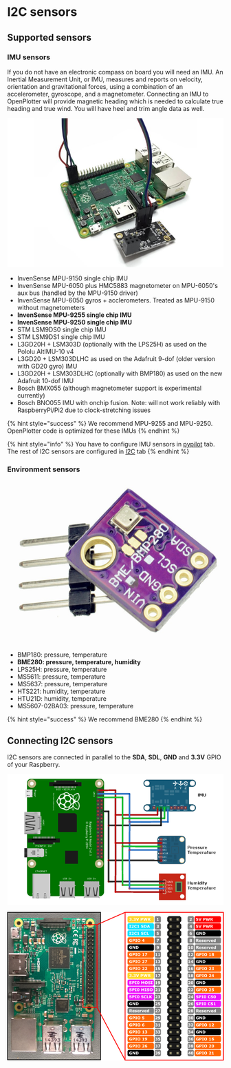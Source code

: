 # I2C sensors

## Supported sensors

### IMU sensors

If you do not have an electronic compass on board you will need an IMU. An Inertial Measurement Unit, or IMU, measures and reports on velocity, orientation and gravitational forces, using a combination of an accelerometer, gyroscope, and a magnetometer. Connecting an IMU to OpenPlotter will provide magnetic heading which is needed to calculate true heading and true wind. You will have heel and trim angle data as well.

![](../.gitbook/assets/imu.png)

* InvenSense MPU-9150 single chip IMU
* InvenSense MPU-6050 plus HMC5883 magnetometer on MPU-6050's aux bus \(handled by the MPU-9150 driver\)
* InvenSense MPU-6050 gyros + acclerometers. Treated as MPU-9150 without magnetometers
* **InvenSense MPU-9255 single chip IMU**
* **InvenSense MPU-9250 single chip IMU**
* STM LSM9DS0 single chip IMU
* STM LSM9DS1 single chip IMU
* L3GD20H + LSM303D \(optionally with the LPS25H\) as used on the Pololu AltIMU-10 v4
* L3GD20 + LSM303DLHC as used on the Adafruit 9-dof \(older version with GD20 gyro\) IMU
* L3GD20H + LSM303DLHC \(optionally with BMP180\) as used on the new Adafruit 10-dof IMU
* Bosch BMX055 \(although magnetometer support is experimental currently\)
* Bosch BNO055 IMU with onchip fusion. Note: will not work reliably with RaspberryPi/Pi2 due to clock-stretching issues

{% hint style="success" %}
We recommend MPU-9255 and MPU-9250. OpenPlotter code is optimized for these IMUs
{% endhint %}

{% hint style="info" %}
You have to configure IMU sensors in [pypilot](https://docs.sailoog.com/openplotter-v1-x-x/pypilot) tab. The rest of I2C sensors are configured in [I2C](https://docs.sailoog.com/openplotter-v1-x-x/i2c) tab
{% endhint %}

### Environment sensors

![](../.gitbook/assets/bme280.jpg)

* BMP180: pressure, temperature 
* **BME280: pressure, temperature, humidity** 
* LPS25H: pressure, temperature 
* MS5611: pressure, temperature 
* MS5637: pressure, temperature 
* HTS221: humidity, temperature 
* HTU21D: humidity, temperature 
* MS5607-02BA03: pressure, temperature

{% hint style="success" %}
We recommend BME280
{% endhint %}

## Connecting I2C sensors

I2C sensors are connected in parallel to the **SDA**, **SDL**, **GND** and **3.3V** GPIO of your Raspberry.

![](../.gitbook/assets/i2c_sensors.png)

![](../.gitbook/assets/rp2_pinout.png)

